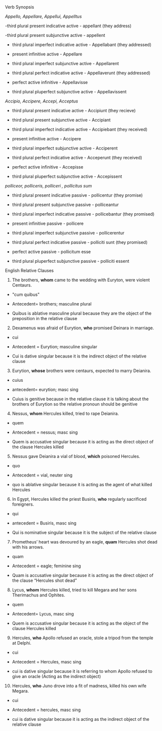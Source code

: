 

Verb Synopsis

*Appello, Appellare, Appellui, Appelltus*

-third plural present indicative active - appellant (they address)

-third plural present subjunctive active - appellent

- third plural imperfect indicative active - Appellabant (they addressed)

- present infinitive active - Appellare

- third plural imperfect subjunctive active - Appellarent

- third plural perfect indicative active - Appellaverunt  (they addressed)

- perfect active infinitive - Appellavisse 

- third plural pluperfect subjunctive active - Appellavissent 

*Accipio, Accipere, Accepi, Acceptus*

- third plural present indicative active - Accipiunt (they recieve)

- third plural present subjunctive active - Accipiant

- third plural imperfect indicative active - Accipiebant (they received)

- present infinitive active - Accipere

- third plural imperfect subjunctive active - Acciperent

- third plural perfect indicative active - Acceperunt (they received)

- perfect active infinitive - Accepisse

- third plural pluperfect subjunctive active - Accepissent

*polliceor, polliceris, polliceri , pollicitus sum*

- third plural present indicative passive - pollicentur (they promise)

- third plural present subjunctive passive - polliceantur

- third plural imperfect indicative passive - pollicebantur (they promised)

- present infinitive passive - pollicere

- third plural imperfect subjunctive passive - pollicerentur

- third plural perfect indicative passive - polliciti sunt (they promised)

- perfect active passive - pollicitum esse

- third plural pluperfect subjunctive passive - polliciti essent







English Relative Clauses 

1. The brothers, **whom** came to the wedding with Euryton, were violent Centaurs.

- "cum quibus"

- Antecedent= brothers; masculine plural

- Quibus is ablative masculine plural because they are the object of the preposition in the relative clause

2. Dexamenus was afraid of Eurytion, **who** promised Deinara in marriage. 

- cui
- Antecedent = Eurytion; masculine singular

- Cui is dative singular because it is the indirect object of the relative clause

3. Eurytion, **whose** brothers were centaurs, expected to marry Deianira. 

- cuius
- antecedent= eurytion; masc sing 

- Cuius is genitive because in the relative clause it is talking about the brothers of Eurytion so the relative pronoun should be genitive

4. Nessus, **whom** Hercules killed, tried to rape Deianira.

- quem
- Antecedent = nessus; masc sing 

- Quem is accusative singular because it is acting as the direct object of the clause Hercules killed 

5. Nessus gave Deianira a vial of blood, **which** poisoned Hercules. 

- quo
- Antecedent = vial, neuter sing 

- quo is ablative singular because it is acting as the agent of what killed Hercules 

6. In Egypt, Hercules killed the priest Busiris, **who** regularly sacrificed foreigners.

- qui
- antecedent = Busiris, masc sing 

- Qui is nominative singular because it is the subject of the relative clause 

7. Prometheus’ heart was devoured by an eagle, **quam** Hercules shot dead with his arrows. 

- quam
- Antecedent = eagle; feminine sing

- Quam is accusative singular because it is acting as the direct object of the clause “Hercules shot dead” 

8. Lycus, **whom** Hercules killed, tried to kill Megara and her sons Therimachus and Ophites.

- quem
- Antecedent= Lycus, masc sing

- Quem is accusative singular because it is acting as the object of the clause Hercules killed

9. Hercules, **who** Apollo refused an oracle, stole a tripod from the temple at Delphi. 

- cui
- Antecedent = Hercules, masc sing

- cui is dative singular because it is referring to whom Apollo refused to give an oracle (Acting as the indirect object)

10. Hercules, **who** Juno drove into a fit of madness, killed his own wife Megara. 

- cui
- Antecedent = hercules, masc sing

- cui  is dative singular because it is acting as the indirect object of the relative clause 
